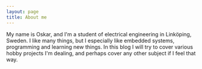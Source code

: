 ```yaml
---
layout: page
title: About me
---
```


My name is Oskar, and I'm a student of electrical engineering in Linköping,
Sweden. I like many things, but I especially like embedded systems, programming
and learning new things. In this blog I will try to cover various
hobby projects I'm dealing, and perhaps cover any other subject if I
feel that way.
